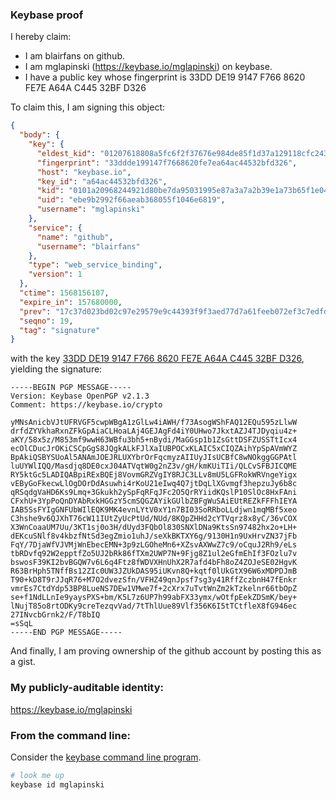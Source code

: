 ### Keybase proof

I hereby claim:

  * I am blairfans on github.
  * I am mglapinski (https://keybase.io/mglapinski) on keybase.
  * I have a public key whose fingerprint is 33DD DE19 9147 F766 8620  FE7E A64A C445 32BF D326

To claim this, I am signing this object:

```json
{
  "body": {
    "key": {
      "eldest_kid": "01207618808a5fc6f2f37676e984de85f1d37a129118cfc24337000d8834ba9768d20a",
      "fingerprint": "33ddde199147f7668620fe7ea64ac44532bfd326",
      "host": "keybase.io",
      "key_id": "a64ac44532bfd326",
      "kid": "0101a20968244921d80be7da95031995e87a3a7a2b39e1a73b65f1e0444b7ed6bdd50a",
      "uid": "ebe9b2992f66aeab368055f1046e6819",
      "username": "mglapinski"
    },
    "service": {
      "name": "github",
      "username": "blairfans"
    },
    "type": "web_service_binding",
    "version": 1
  },
  "ctime": 1568156107,
  "expire_in": 157680000,
  "prev": "17c37d023bd02c97e29579e9c44393f9f3aed77d7a61feeb072ef3c7edfd4c2f",
  "seqno": 19,
  "tag": "signature"
}
```

with the key [33DD DE19 9147 F766 8620  FE7E A64A C445 32BF D326](https://keybase.io/mglapinski), yielding the signature:

```
-----BEGIN PGP MESSAGE-----
Version: Keybase OpenPGP v2.1.3
Comment: https://keybase.io/crypto

yMNsAnicbVJtUFRVGF5cwpWBgA1zGlLw4iAWH/f73AsogWShFAQ12EQu595zLlwW
drfdZYVkhaRxnZFkGpAiaCLHoaLAj4GEJAgFd4iY0UHwo7JkxtAZJ4TJDyqiu4z+
aKY/58x5z/M853mf9wwH63WBfu3bh5+nBydi/MaGGsp1b1ZsGttDSFZUSSTtIcx4
ecOlCDucJrOKiCSCpGgS8JQgkALkFJlXaIUBPOCxKLAIC5xCIQZAihYpSpAVmWYZ
BpAkiQSBYSUoAl5ANAmJOEJRLUXYbrOrFqcmyzAIIUyJIsUCBfC8wNOkggGGPAtl
luUYWlIQQ/Masdjq8DE0cxJ04ATVqtW0g2nZ3v/gH/kmKUiTIi/QLCvSFBJICQME
RY5ktGc5LADIQABpiRExBQEj8VovmGRZVgIY8RJC3LLv8mU5LGFRokWRVngeYigx
vEByGoFkecwLlOgDOrDdAsuwhi4rKoU21eIwq4Q7jtDqLlXGvmgf3hepzuJy6b8c
qRSqdgVaHD6Ks9Lmq+3Gkukh2ySpFqRFqJFc2O5QrRYiidKQslP10SlOc8HxFAni
CFxhU+3YpPoQnDYAbRxkHGGzY5cmSQGZAYikGUlbZBFgWuSAiEUtREZkFFFhIEYA
IAB5SsFYIgGNFUbWIlEQK9MK4evnLYtV0xY1n7BI03SoRRboLLdjwn1mqMBf5xeo
C3hshe9v6QJXhT76cW11IUtZyUcPtUd/NUd/8KQpZHHd2cYTVqrz8x8yC/36vCOX
X3WnCoaaUM7Uu/3KT1sj0o3H/dUyd3FQbOl830SNXlDNa9KtsSn97482hx2o+LH+
dEKcuSNlf8v4kbzfNtSd3egZmio1uhJ/seXkBKTXY6g/9130H1n9UxHrvZN37jFb
FqY/7DjaWfVJVMjWnEbecEMN+3p9zLGOheMn6+XZsvAXWwZ7c9/oCquJ2Rh9/eLs
tbRDvfq92W2epptfZo5UJ2bRk86fTXm2UWP7N+9Fjg8Z1ul2eGfmEhIf3FOzlu7v
bswosF39KI2bvBGQW7v6L6q4Ftz8fWDVXHnUhX2R7afd4bFh8oZ4ZOJeSE02HgvK
R63BrHph5TNffBs12ZIc0UW3JZUkDAS95iUKvn8Q+kqtf0lUkGtX96W6xMDPDJmB
T90+kD8T9rJJqR76+M7O2dvezSfn/VFHZ49qnJpsf7sg3y41RffZczbnH47fEnkr
vmrEs7CtdYdp53BP8LueNS7DEw1VMwe7f+2cXrx7uTvtWnZm2kTzkelnr66tbOpZ
se+f1NdLLnIe9yaysPXS+bm/K5L7z6UP7h99abFX33ymx/wOtfpEekZDSmK/bey+
lNujT85o8rtODKy9creTezqvVad/7tThlUue89Vlf356K6I5tTCtfleX8fG946ec
27INvcbGrnk2/F/T8bIQ
=sSqL
-----END PGP MESSAGE-----

```

And finally, I am proving ownership of the github account by posting this as a gist.

### My publicly-auditable identity:

https://keybase.io/mglapinski

### From the command line:

Consider the [keybase command line program](https://keybase.io/download).

```bash
# look me up
keybase id mglapinski
```
